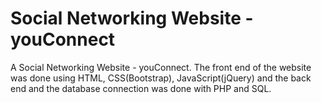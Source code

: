 # Social Networking Website - youConnect
A Social Networking Website - youConnect. The front end of the website was done using HTML, CSS(Bootstrap), JavaScript(jQuery) and the back end and the database connection was done with PHP and SQL.
